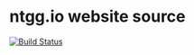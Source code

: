 # ntgg.io website source

[![Build Status](https://travis-ci.org/GraffixGames/website.svg?branch=master)](https://travis-ci.org/GraffixGames/website)
